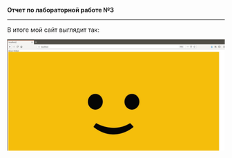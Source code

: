 **Отчет по лабораторной работе №3**
***
В итоге мой сайт выглядит так:

![skrin](https://github.com/Kc0va/suzenOS/blob/master/laba%203/image/skrin.jpg?raw=true)

